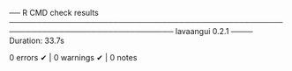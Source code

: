 ── R CMD check results ──────────────────────────────────────────────────────────────────────────────── lavaangui 0.2.1 ────
Duration: 33.7s

0 errors ✔ | 0 warnings ✔ | 0 notes 